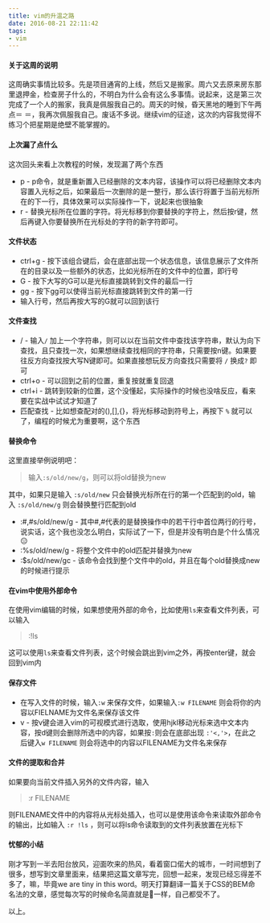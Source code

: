```yaml
---
title: vim的升温之路 
date: 2016-08-21 22:11:42
tags: 
- vim
---
```

#### 关于这周的说明
这周确实事情比较多。先是项目通宵的上线，然后又是搬家。周六又去原来房东那里退押金，检查房子什么的，不明白为什么会有这么多事情。说起来，这是第三次完成了一个人的搬家，我真是佩服我自己的。周天的时候，昏天黑地的睡到下午两点＝ ＝，我再次佩服我自己。废话不多说。继续vim的征途，这次的内容我觉得不练习个把星期是绝壁不能掌握的。

#### 上次漏了点什么
这次回头来看上次教程的时候，发现漏了两个东西
* p - p命令，就是重新置入已经删除的文本内容，该操作可以将已经删除文本内容置入光标之后，如果最后一次删除的是一整行，那么该行将置于当前光标所在的下一行，具体效果可以实际操作一下，说起来也很抽象
* r - 替换光标所在位置的字符。将光标移到你要替换的字符上，然后按r键，然后再键入你要替换所在光标处的字符的新字符即可。

#### 文件状态
* ctrl+g - 按下该组合键后，会在底部出现一个状态信息，该信息展示了文件所在的目录以及一些额外的状态，比如光标所在的文件中的位置，即行号
* G - 按下大写的G可以是光标直接跳转到文件的最后一行
* gg - 按下gg可以使得当前光标直接跳转到文件的第一行
* 输入行号，然后再按大写的G就可以回到该行

#### 文件查找
* / - 输入`/` 加上一个字符串，则可以以在当前文件中查找该字符串，默认为向下查找，且只查找一次，如果想继续查找相同的字符串，只需要按n键。如果要往反方向查找按大写N键即可。如果直接想玩反方向查找只需要将 `/` 换成`?` 即可
* ctrl+o - 可以回到之前的位置，重复按就重复回退
* ctrl+i - 跳转到较新的位置，这个没懂起，实际操作的时候也没啥反应，看来要在实战中试试才知道了
* 匹配查找 - 比如想查配对的(),[],{}，将光标移动到符号上，再按下 `%` 就可以了，编程的时候尤为重要啊，这个东西

#### 替换命令
这里直接举例说明吧：
> 输入`:s/old/new/g`，则可以将old替换为new

其中，如果只是输入 `:s/old/new` 只会替换光标所在行的第一个匹配到的old，输入 `:s/old/new/g` 则会替换整行匹配到old

* :#,#s/old/new/g - 其中#,#代表的是替换操作中的若干行中首位两行的行号，说实话，这个我也没怎么明白，实际试了一下，但是并没有明白是个什么情况😑
* :%s/old/new/g - 将整个文件中的old匹配并替换为new
* :$s/old/new/gc - 该命令会找到整个文件中的old，并且在每个old替换成new的时候进行提示

#### 在vim中使用外部命令
在使用vim编辑的时候，如果想使用外部的命令，比如使用`ls`来查看文件列表，可以输入
> :!ls

这可以使用`ls`来查看文件列表，这个时候会跳出到vim之外，再按enter键，就会回到vim内

#### 保存文件
* 在写入文件的时候，输入`:w` 来保存文件，如果输入`:w FILENAME` 则会将你的内容以FIELNAME为文件名来保存该文件
* v - 按v键会进入vim的可视模式进行选取，使用hjkl移动光标来选中文本内容，按d键则会删除所选中的内容，如果按`:`则会在底部出现 `:'<,'>`，在此之后键入`w FILENAME` 则会将选中的内容以FILENAME为文件名来保存

#### 文件的提取和合并
如果要向当前文件插入另外的文件内容，输入
> :r FILENAME

则FILENAME文件中的内容将从光标处插入，也可以是使用该命令来读取外部命令的输出，比如输入 `:r !ls` ，则可以将ls命令读取到的文件列表放置在光标下 


#### 忧郁的小结
刚才写到一半去阳台放风，迎面吹来的热风，看着窗口偌大的城市，一时间想到了很多，想写到文章里面来，结果把这篇文章写完，回想一起来，发现已经忘得差不多了，嘛，毕竟we are tiny in this word。明天打算翻译一篇关于CSS的BEM命名法的文章，感觉每次写的时候命名简直就是💩一样，自己都受不了。

以上。
